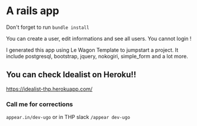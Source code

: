 # A rails app

Don't forget to run `bundle install`

You can create a user, edit informations and see all users.
You cannot login !

I generated this app using Le Wagon Template to jumpstart a project.
It include postgresql, bootstrap, jquery, nokogiri, simple_form and a lot more.

## You can check Idealist on Heroku!!
https://idealist-thp.herokuapp.com/

### Call me for corrections 
`appear.in/dev-ugo` or in THP slack `/appear dev-ugo`

